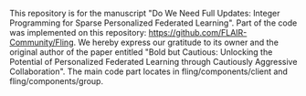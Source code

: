 This repository is for the manuscript "Do We Need Full Updates: Integer Programming for Sparse Personalized Federated Learning".
Part of the code was implemented on this repository: https://github.com/FLAIR-Community/Fling. We hereby express our gratitude to its owner and the original author of the paper entitled "Bold but Cautious: Unlocking the Potential of Personalized Federated Learning through Cautiously Aggressive Collaboration".
The main code part locates in fling/components/client and fling/components/group.
